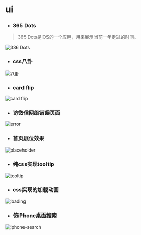 # ui

- ### 365 Dots
> 365 Dots是iOS的一个应用，用来展示当前一年走过的时间。

![336 Dots](images/5.jpg)

- ### css八卦
![八卦](images/2.gif)

- ### card flip
![card flip](images/1.gif)

- ### 访微信网络错误页面
![error](images/3.jpg)

- ### 首页展位效果
![placeholder](images/4.jpg)

- ### 纯css实现tooltip
![tooltip](images/tooltip.gif)

- ### css实现的加载动画
![loading](images/loading.gif)

- ### 仿iPhone桌面搜索
![iphone-search](images/iphone-search.gif)

